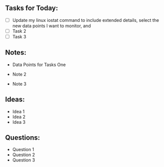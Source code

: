 ## Tasks for Today:

- [ ] Update my linux iostat command to include extended details, select the new data points I want to monitor, and 
- [ ] Task 2
- [ ] Task 3

## Notes:

- Data Points for Tasks One
	  
- Note 2
- Note 3

## Ideas:

- Idea 1
- Idea 2
- Idea 3

## Questions:

- Question 1
- Question 2
- Question 3